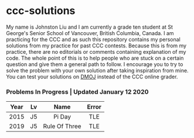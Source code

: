 # ccc-solutions
My name is Johnston Liu and I am currently a grade ten student at St George's Senior School of Vancouver, British Columbia, Canada. I am practicing for the CCC and as such this repository contains my personal solutions from my practice for past CCC contests. Because this is from my practice, there are no editorials or comments containing explanation of my code. The whole point of this is to help people who are stuck on a certain question and give them a general path to follow. I encourage you to try to solve the problem with your own solution after taking inspiration from mine. You can test your solutions on [DMOJ](https://www.dmoj.ca) instead of the CCC online grader.

### Problems In Progress | Updated January 12 2020
| Year | Lv | Name         | Error |
|:----:|:--:|:------------:|:-----:|
| 2015 | J5 | Pi Day       | TLE   |
| 2019 | J5 | Rule Of Three| TLE   |
